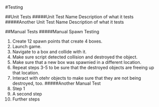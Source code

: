 #Testing

##Unit Tests
#####Unit Test Name
Description of what it tests
#####Another Unit Test Name
Description of what it tests

##Manual Tests
#####Manual Spawn Testing
1. Create 12 spawn points that create 4 boxes.
2. Launch game.
3. Navigate to a box and collide with it.
4. Make sure script detected collision and destroyed the object.
5. Make sure that a new box was spawnied in a different location.
6. Repeat steps 3-5 to be sure that the destroyed objects are freeing up that location.
7. Interact with otehr objects to make sure that they are not being destroyed, too.
#####Another Manual Test
1. Step 1
2. A second step
3. Further steps